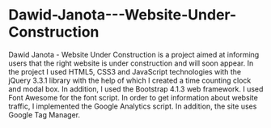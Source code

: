 # Dawid-Janota---Website-Under-Construction
Dawid Janota - Website Under Construction is a project aimed at informing users that the right website is under construction and will soon appear. In the project I used HTML5, CSS3 and JavaScript technologies with the jQuery 3.3.1 library with the help of which I created a time counting clock and modal box. In addition, I used the Bootstrap 4.1.3 web framework. I used Font Awesome for the font script. In order to get information about website traffic, I implemented the Google Analytics script. In addition, the site uses Google Tag Manager.

